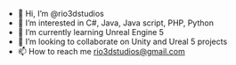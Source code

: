 - 👋 Hi, I’m @rio3dstudios
- 👀 I’m interested in C#, Java, Java script, PHP, Python
- 🌱 I’m currently learning Unreal Engine 5
- 💞️ I’m looking to collaborate on Unity and Ureal 5 projects
- 📫 How to reach me rio3dstudios@gmail.com


